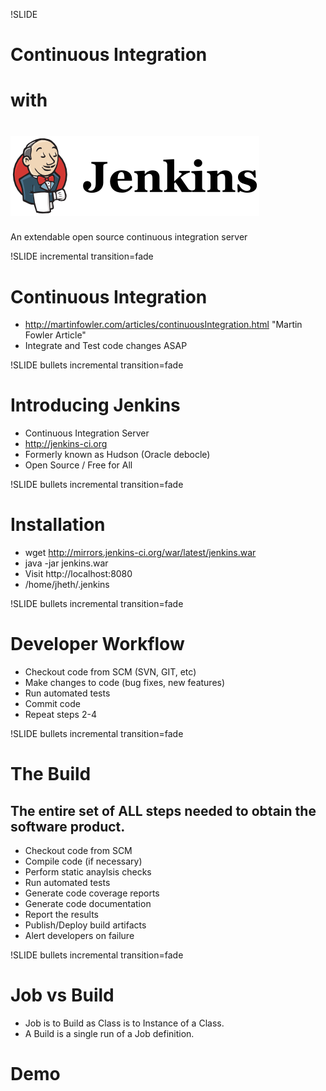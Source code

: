 !SLIDE

# Continuous Integration  
# with 
# ![jenkins](../images/jenkins_logo.png)

An extendable open source continuous integration server

!SLIDE incremental transition=fade

# Continuous Integration

* http://martinfowler.com/articles/continuousIntegration.html    "Martin Fowler Article"
* Integrate and Test code changes ASAP

!SLIDE bullets incremental transition=fade

# Introducing Jenkins #

* Continuous Integration Server
* http://jenkins-ci.org
* Formerly known as Hudson (Oracle debocle) 
* Open Source / Free for All

!SLIDE bullets incremental transition=fade

# Installation

* wget http://mirrors.jenkins-ci.org/war/latest/jenkins.war
* java -jar jenkins.war
* Visit http://localhost:8080
* /home/jheth/.jenkins

!SLIDE bullets incremental transition=fade

# Developer Workflow 

* Checkout code from SCM (SVN, GIT, etc)
* Make changes to code (bug fixes, new features)
* Run automated tests
* Commit code
* Repeat steps 2-4

!SLIDE bullets incremental transition=fade

# The Build

## The entire set of ALL steps needed to obtain the software product.

* Checkout code from SCM
* Compile code (if necessary)
* Perform static anaylsis checks
* Run automated tests
* Generate code coverage reports
* Generate code documentation
* Report the results
* Publish/Deploy build artifacts
* Alert developers on failure

!SLIDE bullets incremental transition=fade

# Job vs Build

* Job is to Build as Class is to Instance of a Class.
* A Build is a single run of a Job definition.

# Demo


